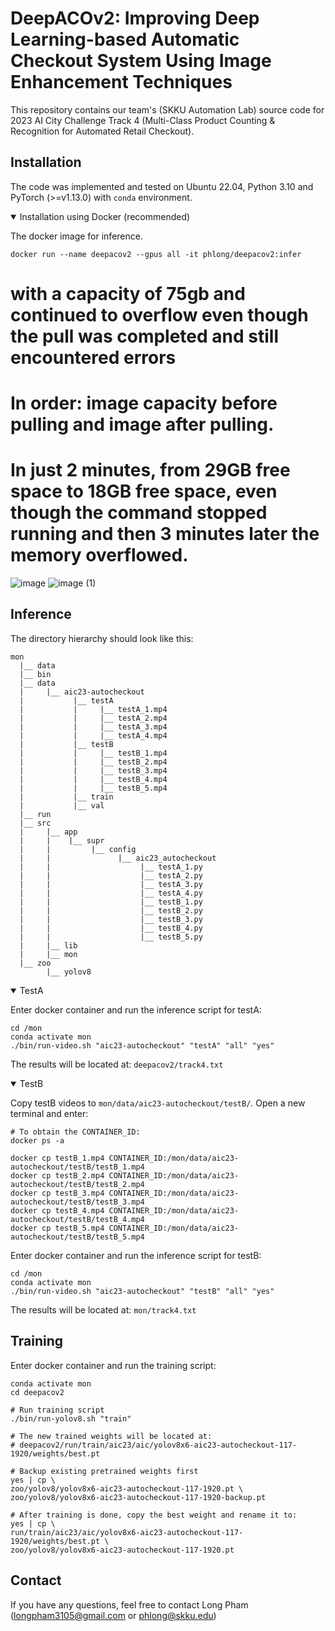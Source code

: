 # DeepACOv2: Improving Deep Learning-based Automatic Checkout System Using Image Enhancement Techniques

This repository contains our team's (SKKU Automation Lab) source code for 
2023 AI City Challenge Track 4 (Multi-Class Product Counting & Recognition for Automated Retail Checkout). 

## Installation
 
The code was implemented and tested on Ubuntu 22.04, Python 3.10 and PyTorch (>=v1.13.0) with `conda` environment.

<details open>
<summary>Installation using Docker (recommended) </summary>

The docker image for inference.

```shell
docker run --name deepacov2 --gpus all -it phlong/deepacov2:infer
```
# with a capacity of 75gb and continued to overflow even though the pull was completed and still encountered errors
# In order: image capacity before pulling and image after pulling.
# In just 2 minutes, from 29GB free space to 18GB free space, even though the command stopped running and then 3 minutes later the memory overflowed.
![image](https://github.com/vinh-nguyenxuan/DeepACO-V2/assets/100479377/17ca78c9-e752-4d25-bbd8-89d3f0dfc93e)
![image (1)](https://github.com/vinh-nguyenxuan/DeepACO-V2/assets/100479377/ebcaa3d0-377e-4332-9f5d-900038c0d1fd)
</details>

## Inference

The directory hierarchy should look like this:
```text
mon
  |__ data 
  |__ bin
  |__ data
  |     |__ aic23-autocheckout
  |           |__ testA
  |           |     |__ testA_1.mp4
  |           |     |__ testA_2.mp4
  |           |     |__ testA_3.mp4
  |           |     |__ testA_4.mp4
  |           |__ testB
  |           |     |__ testB_1.mp4
  |           |     |__ testB_2.mp4
  |           |     |__ testB_3.mp4
  |           |     |__ testB_4.mp4
  |           |     |__ testB_5.mp4
  |           |__ train
  |           |__ val
  |__ run
  |__ src
  |     |__ app
  |     |    |__ supr
  |     |         |__ config
  |     |               |__ aic23_autocheckout
  |     |                    |__ testA_1.py
  |     |                    |__ testA_2.py
  |     |                    |__ testA_3.py
  |     |                    |__ testA_4.py
  |     |                    |__ testB_1.py
  |     |                    |__ testB_2.py
  |     |                    |__ testB_3.py
  |     |                    |__ testB_4.py
  |     |                    |__ testB_5.py
  |     |__ lib
  |     |__ mon
  |__ zoo		
        |__ yolov8
```
  
<details open>
<summary>TestA</summary>

Enter docker container and run the inference script for testA:

```shell
cd /mon
conda activate mon
./bin/run-video.sh "aic23-autocheckout" "testA" "all" "yes"
```
</details>

The results will be located at: `deepacov2/track4.txt`

<details open>
<summary>TestB</summary>

Copy testB videos to `mon/data/aic23-autocheckout/testB/`. Open a new terminal and enter:

```shell
# To obtain the CONTAINER_ID:
docker ps -a

docker cp testB_1.mp4 CONTAINER_ID:/mon/data/aic23-autocheckout/testB/testB_1.mp4
docker cp testB_2.mp4 CONTAINER_ID:/mon/data/aic23-autocheckout/testB/testB_2.mp4
docker cp testB_3.mp4 CONTAINER_ID:/mon/data/aic23-autocheckout/testB/testB_3.mp4
docker cp testB_4.mp4 CONTAINER_ID:/mon/data/aic23-autocheckout/testB/testB_4.mp4
docker cp testB_5.mp4 CONTAINER_ID:/mon/data/aic23-autocheckout/testB/testB_5.mp4
```

Enter docker container and run the inference script for testB:

```shell
cd /mon
conda activate mon
./bin/run-video.sh "aic23-autocheckout" "testB" "all" "yes"
```

The results will be located at: `mon/track4.txt`

</details>
  
## Training

Enter docker container and run the training script:
```shell
conda activate mon
cd deepacov2

# Run training script
./bin/run-yolov8.sh "train"

# The new trained weights will be located at: 
# deepacov2/run/train/aic23/aic/yolov8x6-aic23-autocheckout-117-1920/weights/best.pt

# Backup existing pretrained weights first
yes | cp \
zoo/yolov8/yolov8x6-aic23-autocheckout-117-1920.pt \
zoo/yolov8/yolov8x6-aic23-autocheckout-117-1920-backup.pt

# After training is done, copy the best weight and rename it to: 
yes | cp \
run/train/aic23/aic/yolov8x6-aic23-autocheckout-117-1920/weights/best.pt \
zoo/yolov8/yolov8x6-aic23-autocheckout-117-1920.pt
```

## Contact

If you have any questions, feel free to contact Long Pham ([longpham3105@gmail.com](longpham3105@gmail.com) or [phlong@skku.edu](phlong@skku.edu))
